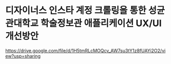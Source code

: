 # 디자이너스 인스타 계정 크롤링을 통한 성균관대학교 학술정보관 애플리케이션 UX/UI 개선방안




https://drive.google.com/file/d/1H5tmRLcMOQcv_AW7su3tY1z8fUAYi2O2/view?usp=sharing
